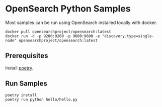 # OpenSearch Python Samples

Most samples can be run using OpenSearch installed locally with docker.

```
docker pull opensearchproject/opensearch:latest
docker run -d -p 9200:9200 -p 9600:9600 -e "discovery.type=single-node" opensearchproject/opensearch:latest
```

## Prerequisites

Install [poetry](https://python-poetry.org/docs/).

## Run Samples

```
poetry install
poetry run python hello/hello.py
```

